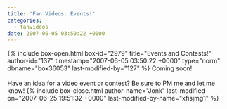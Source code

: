 ```yaml
---
title: 'Fan Videos: Events!'
categories:
  - fanvideos
date: 2007-06-05 03:50:22 +0000
---
```

{% include box-open.html box-id="2979" title="Events and Contests!" author-id="137" timestamp="2007-06-05 03:50:22 +0000" type="norm" dbname="box36053" last-modified-by="127" %}
Coming soon!<br />
<br/>
Have an idea for a video event or contest? Be sure to PM me and let me know!
{% include box-close.html author-name="Jonk" last-modified-on="2007-06-25 19:51:32 +0000" last-modified-by-name="xfisjmg1" %}

